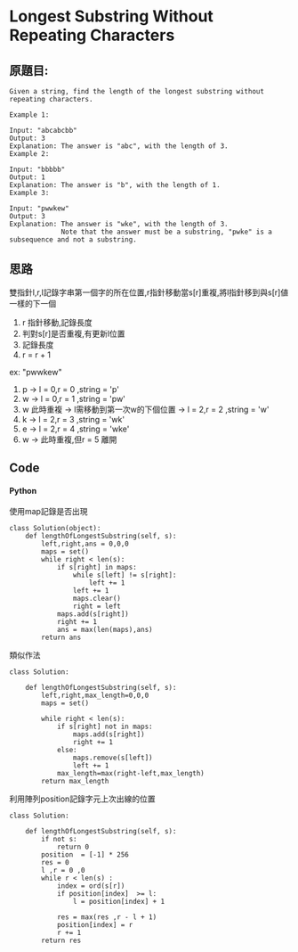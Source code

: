 # Longest Substring Without Repeating Characters


## 原題目:

```
Given a string, find the length of the longest substring without repeating characters.

Example 1:

Input: "abcabcbb"
Output: 3 
Explanation: The answer is "abc", with the length of 3. 
Example 2:

Input: "bbbbb"
Output: 1
Explanation: The answer is "b", with the length of 1.
Example 3:

Input: "pwwkew"
Output: 3
Explanation: The answer is "wke", with the length of 3. 
             Note that the answer must be a substring, "pwke" is a subsequence and not a substring.

```

## 思路
雙指針l,r,l記錄字串第一個字的所在位置,r指針移動當s[r]重複,將l指針移到與s[r]値一樣的下一個

1. r 指針移動,記錄長度<br>
2. 判對s[r]是否重複,有更新l位置<br>
3. 記錄長度<br>
4. r = r + 1 <br>

ex: "pwwkew" <br>
1. p ->    l = 0,r = 0 ,string = 'p'
2. w ->    l = 0,r = 1 ,string = 'pw'
3. w 此時重複 -> l需移動到第一次w的下個位置  -> l = 2,r = 2 ,string = 'w'
4. k ->    l = 2,r = 3 ,string = 'wk'
5. e ->    l = 2,r = 4 ,string = 'wke'
6. w ->   此時重複,但r = 5 離開


## Code

#### Python
使用map記錄是否出現
```
class Solution(object):
    def lengthOfLongestSubstring(self, s):
        left,right,ans = 0,0,0       
        maps = set()
        while right < len(s):
            if s[right] in maps:                
                while s[left] != s[right]:
                    left += 1
                left += 1
                maps.clear()                                          
                right = left                         
            maps.add(s[right])  
            right += 1                     
            ans = max(len(maps),ans)
        return ans
```
類似作法
```
class Solution: 

    def lengthOfLongestSubstring(self, s):    
        left,right,max_length=0,0,0       
        maps = set()
        
        while right < len(s):                
            if s[right] not in maps:
                maps.add(s[right])
                right += 1                 
            else:
                maps.remove(s[left])
                left += 1 
            max_length=max(right-left,max_length)        
        return max_length
```        

利用陣列position記錄字元上次出線的位置
```
class Solution: 

    def lengthOfLongestSubstring(self, s):    
        if not s:
            return 0
        position  = [-1] * 256
        res = 0
        l ,r = 0 ,0
        while r < len(s) :  
            index = ord(s[r])   
            if position[index]  >= l:
                l = position[index] + 1 

            res = max(res ,r - l + 1)   
            position[index] = r        
            r += 1   
        return res
```  




